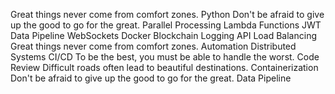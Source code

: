 Great things never come from comfort zones. Python Don't be afraid to give up the good to go for the great. Parallel Processing Lambda Functions JWT Data Pipeline WebSockets
Docker Blockchain Logging API Load Balancing Great things never come from comfort zones. Automation
Distributed Systems CI/CD To be the best, you must be able to handle the worst. Code Review Difficult roads often lead to beautiful destinations. Containerization Don't be afraid to give up the good to go for the great. Data Pipeline
